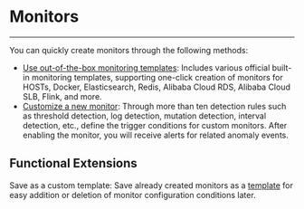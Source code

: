 # Monitors
---

You can quickly create monitors through the following methods:

- [Use out-of-the-box monitoring templates](../monitor/template.md): Includes various official built-in monitoring templates, supporting one-click creation of monitors for HOSTs, Docker, Elasticsearch, Redis, Alibaba Cloud RDS, Alibaba Cloud SLB, Flink, and more.  
- [Customize a new monitor](./monitor-rule.md): Through more than ten detection rules such as threshold detection, log detection, mutation detection, interval detection, etc., define the trigger conditions for custom monitors. After enabling the monitor, you will receive alerts for related anomaly events.


## Functional Extensions

Save as a custom template: Save already created monitors as a [template](../monitor/custom-template.md) for easy addition or deletion of monitor configuration conditions later.